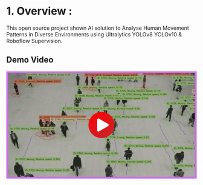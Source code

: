 # 1. Overview :
This open source project shown AI solution to Analyse Human Movement Patterns in Diverse Environments using Ultralytics YOLOv8 YOLOv10 & Roboflow Supervision.


## Demo Video

[![Watch the demo on YouTube](https://raw.githubusercontent.com/Nassimos07/Moving-Stopped-Persons-Real-Time-Detection-using-YOLOv8-or-YOLOv10-Roboflow_Supervision/main/Images/Dark%20Grey%20Minimalist%20Photo%20Travel%20YouTube%20Thumbnail%20(3).png)](https://www.youtube.com/watch?v=MIySQxoY9VA)
